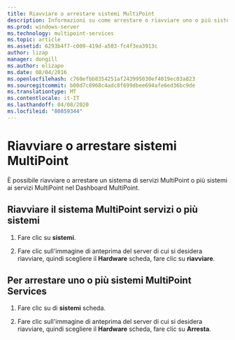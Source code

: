 ```yaml
---
title: Riavviare o arrestare sistemi MultiPoint
description: Informazioni su come arrestare o riavviare uno o più sistemi
ms.prod: windows-server
ms.technology: multipoint-services
ms.topic: article
ms.assetid: 6293b4f7-c009-419d-a503-fc4f3ea3913c
author: lizap
manager: dongill
ms.author: elizapo
ms.date: 08/04/2016
ms.openlocfilehash: c760efbb8354251af243995030ef4019ec03a823
ms.sourcegitcommit: b00d7c8968c4adc8f699dbee694afe6ed36bc9de
ms.translationtype: MT
ms.contentlocale: it-IT
ms.lasthandoff: 04/08/2020
ms.locfileid: "80859344"
---
```

# <a name="restart-or-shut-down-multipoint-systems"></a>Riavviare o arrestare sistemi MultiPoint
È possibile riavviare o arrestare un sistema di servizi MultiPoint o più sistemi ai servizi MultiPoint nel Dashboard MultiPoint.  
  
## <a name="restart-a-multipoint-services-system-or-multiple-systems"></a>Riavviare il sistema MultiPoint servizi o più sistemi  
  
1.  Fare clic su **sistemi**.  
  
2.  Fare clic sull'immagine di anteprima del server di cui si desidera riavviare, quindi scegliere il **Hardware** scheda, fare clic su **riavviare**.  
  
## <a name="to-shut-down-a-multipoint-services-system-or-multiple-systems"></a>Per arrestare uno o più sistemi MultiPoint Services  
  
1.  Fare clic su di **sistemi** scheda.  
  
2.  Fare clic sull'immagine di anteprima del server di cui si desidera riavviare, quindi scegliere il **Hardware** scheda, fare clic su **Arresta**.